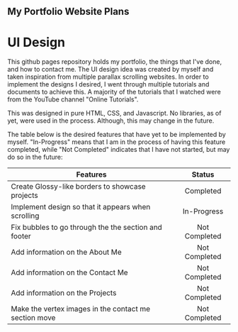 ## My Portfolio Website Plans

# UI Design

This github pages repository holds my portfolio, the things that I've done, and how to contact me. The UI design idea was created by myself and taken inspiration from multiple parallax scrolling websites. In order to implement the designs I desired, I went through multiple tutorials and documents to achieve this. A majority of the tutorials that I watched were from the YouTube channel "Online Tutorials".

This was designed in pure HTML, CSS, and Javascript. No libraries, as of yet, were used in the process. Although, this may change in the future.

The table below is the desired features that have yet to be implemented by myself. "In-Progress" means that I am in the process of having this feature completed, while "Not Completed" indicates that I have not started, but may do so in the future:

| Features                                              |    Status     |
| ----------------------------------------------------- | :-----------: |
| Create Glossy-like borders to showcase projects       |   Completed   |
| Implement design so that it appears when scrolling    |  In-Progress  |
| Fix bubbles to go through the the section and footer  | Not Completed |
| Add information on the About Me                       | Not Completed |
| Add information on the Contact Me                     | Not Completed |
| Add information on the Projects                       | Not Completed |
| Make the vertex images in the contact me section move | Not Completed |
